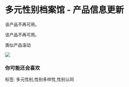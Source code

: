 # 多元性别档案馆 - 产品信息更新

该产品不再可用。

该产品不再可用。

类似产品滚动

![](https://img.alicdn.com/imgextra/i4/O1CN01OSOiDf1hi1nIRJdEo_!!6000000004310-55-tps-64-64.svg)

### 你可能还会喜欢

标签: 多元性别,性别多样性,性别认同
